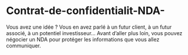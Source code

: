 # Contrat-de-confidentialit-NDA-
Vous avez une idée ? Vous en avez parlé à un  futur client, à un futur associé, à un potentiel investisseur… Avant d’aller plus loin, vous pouvez négocier un NDA pour protéger les informations que vous allez communiquer.
